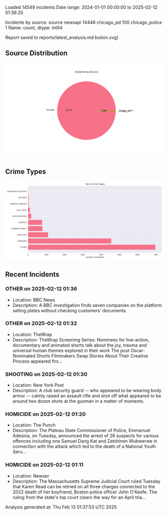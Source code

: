 
Loaded 14549 incidents
Date range: 2024-01-01 00:00:00 to 2025-02-12 01:36:25

Incidents by source:
source
newsapi           14448
chicago_pd          100
chicago_police        1
Name: count, dtype: int64

Report saved to reports/latest_analysis.md
bution.svg)

## Source Distribution
![Source Distribution](images/source_distribution.svg)

## Crime Types
![Crime Types](images/crime_types.svg)

## Recent Incidents

### OTHER on 2025-02-12 01:36
- Location: BBC News
- Description: A BBC investigation finds seven companies on the platform selling plates without checking customers' documents.


### OTHER on 2025-02-12 01:32
- Location: TheWrap
- Description: TheWrap Screening Series: Nominees for live-action, documentary and animated shorts talk about the joy, trauma and universal human themes explored in their work
The post Oscar-Nominated Shorts Filmmakers Swap Stories About Their Creative Process appeared firs…


### SHOOTING on 2025-02-12 01:30
- Location: New York Post
- Description: A club security guard -- who appeared to be wearing body armor -- calmly raised an assault rifle and shot off what appeared to be around two dozen shots at the gunman in a matter of moments.


### HOMICIDE on 2025-02-12 01:20
- Location: The Punch
- Description: The Plateau State Commissioner of Police, Emmanuel Adesina, on Tuesday, announced the arrest of 26 suspects for various offences including one Samuel Dang Kat and Zatshinen Wubwerwe in connection with the attack which led to the death of a National Youth Serv…


### HOMICIDE on 2025-02-12 01:11
- Location: Newser
- Description: The Massachusetts Supreme Judicial Court ruled Tuesday that Karen Read can be retried on all three charges connected to the 2022 death of her boyfriend, Boston police officer John O'Keefe. The ruling from the state's top court clears the way for an April tria…

Analysis generated at: Thu Feb 13 01:37:53 UTC 2025
